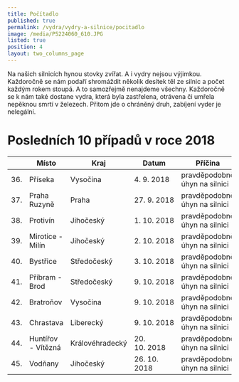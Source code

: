 ```yaml
---
title: Počítadlo
published: true
permalink: /vydra/vydry-a-silnice/pocitadlo
image: /media/P5224060_610.JPG
listed: true
position: 4
layout: two_columns_page
---
```

Na našich silnicích hynou stovky zvířat. A i vydry nejsou výjimkou.
Každoročně se nám podaří shromáždit několik desítek těl ze silnic
a počet každým rokem stoupá. A to samozřejmě nenajdeme
všechny. Každoročně se k nám také dostane vydra, která byla zastřelena,
otrávena či umřela nepěknou smrtí v železech. Přitom jde o chráněný
druh, zabíjení vyder je nelegální.

# Posledních 10 případů v roce 2018

|     | Místo              | Kraj            | Datum        | Příčina                       |
| --- | ------------------ | --------------- | ------------ | ----------------------------- |
| 36. | Příseka            | Vysočina        | 4. 9. 2018   | pravděpodobně úhyn na silnici |
| 37. | Praha Ruzyně       | Praha           | 27. 9. 2018  | pravděpodobně úhyn na silnici |
| 38. | Protivín           | Jihočeský       | 1. 10. 2018  | pravděpodobně úhyn na silnici |
| 39. | Mirotice - Milín   | Jihočeský       | 2. 10. 2018  | pravděpodobně úhyn na silnici |
| 40. | Bystřice           | Středočeský     | 3. 10. 2018  | pravděpodobně úhyn na silnici |
| 41. | Příbram - Brod     | Středočeský     | 9. 10. 2018  | pravděpodobně úhyn na silnici |
| 42. | Bratroňov          | Vysočina        | 9. 10. 2018  | pravděpodobně úhyn na silnici |
| 43. | Chrastava          | Liberecký       | 9. 10. 2018  | pravděpodobně úhyn na silnici |
| 44. | Huntířov - Vítězná | Královéhradecký | 20. 10. 2018 | pravděpodobně úhyn na silnici |
| 45. | Vodňany            | Jihočeský       | 26. 10. 2018 | pravděpodobně úhyn na silnici |
